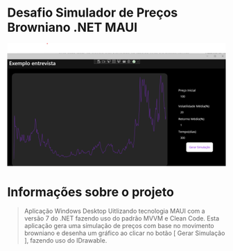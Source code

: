 # Desafio Simulador de Preços Browniano .NET MAUI
<img src="Imagem.png" alt="Exemplo imagem">

# Informações sobre o projeto
> Aplicação Windows Desktop Uitlizando tecnologia MAUI com a versão 7 do .NET fazendo uso do padrão MVVM e Clean Code.
> Esta aplicação gera uma simulação de preços com base no movimento browniano e desenha um gráfico ao clicar no botão [ Gerar Simulação ], fazendo uso do IDrawable.
